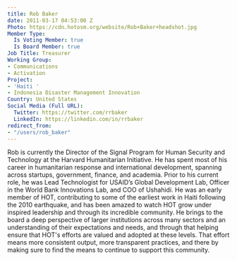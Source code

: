```yaml
---
title: Rob Baker
date: 2011-03-17 04:53:00 Z
Photo: https://cdn.hotosm.org/website/Rob+Baker+headshot.jpg
Member Type:
  Is Voting Member: true
  Is Board Member: true
Job Title: Treasurer
Working Group:
- Communications
- Activation
Project:
- 'Haiti '
- Indonesia Disaster Management Innovation
Country: United States
Social Media (Full URL):
  Twitter: https://twitter.com/rrbaker
  LinkedIn: https://linkedin.com/in/rrbaker
redirect_from:
- "/users/rob_baker"
---
```


Rob is currently the Director of the Signal Program for Human Security and Technology at the Harvard Humanitarian Initiative. He has spent most of his career in humanitarian response and international development, spanning across startups, government, finance, and academia. Prior to his current role, he was Lead Technologist for USAID’s Global Development Lab, Officer in the World Bank Innovations Lab, and COO of Ushahidi. He was an early member of HOT, contributing to some of the earliest work in Haiti following the 2010 earthquake, and has been amazed to watch HOT grow under inspired leadership and through its incredible community. He brings to the board a deep perspective of larger institutions across many sectors and an understanding of their expectations and needs, and through that helping ensure that HOT's efforts are valued and adopted at these levels. That effort means more consistent output, more transparent practices, and there by making sure to find the means to continue to support this community.
